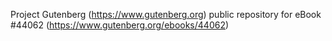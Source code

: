 Project Gutenberg (https://www.gutenberg.org) public repository for eBook #44062 (https://www.gutenberg.org/ebooks/44062)
